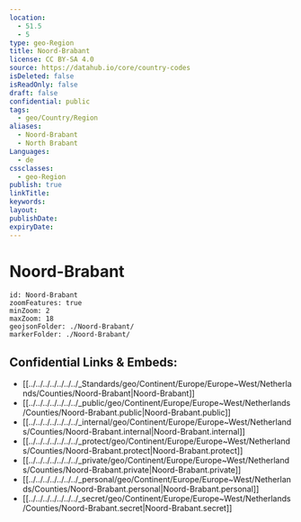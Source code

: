 ```yaml
---
location:
  - 51.5
  - 5
type: geo-Region
title: Noord-Brabant
license: CC BY-SA 4.0
source: https://datahub.io/core/country-codes
isDeleted: false
isReadOnly: false
draft: false
confidential: public
tags:
  - geo/Country/Region
aliases:
  - Noord-Brabant
  - North Brabant
Languages:
  - de
cssclasses:
  - geo-Region
publish: true
linkTitle: 
keywords: 
layout: 
publishDate: 
expiryDate:
---
```


# Noord-Brabant

```leaflet
id: Noord-Brabant
zoomFeatures: true 
minZoom: 2 
maxZoom: 18
geojsonFolder: ./Noord-Brabant/
markerFolder: ./Noord-Brabant/
```


## Confidential Links & Embeds: 
- [[../../../../../../../_Standards/geo/Continent/Europe/Europe~West/Netherlands/Counties/Noord-Brabant|Noord-Brabant]] 
- [[../../../../../../../_public/geo/Continent/Europe/Europe~West/Netherlands/Counties/Noord-Brabant.public|Noord-Brabant.public]] 
- [[../../../../../../../_internal/geo/Continent/Europe/Europe~West/Netherlands/Counties/Noord-Brabant.internal|Noord-Brabant.internal]] 
- [[../../../../../../../_protect/geo/Continent/Europe/Europe~West/Netherlands/Counties/Noord-Brabant.protect|Noord-Brabant.protect]] 
- [[../../../../../../../_private/geo/Continent/Europe/Europe~West/Netherlands/Counties/Noord-Brabant.private|Noord-Brabant.private]] 
- [[../../../../../../../_personal/geo/Continent/Europe/Europe~West/Netherlands/Counties/Noord-Brabant.personal|Noord-Brabant.personal]] 
- [[../../../../../../../_secret/geo/Continent/Europe/Europe~West/Netherlands/Counties/Noord-Brabant.secret|Noord-Brabant.secret]] 

